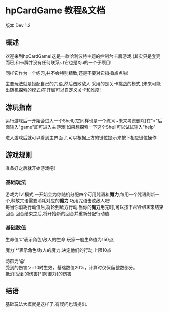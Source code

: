 # hpCardGame 教程&文档

版本 Dev 1.2

## 概述

欢迎来到hpCardGame!这是一款哈利波特主题的控制台卡牌游戏.(其实只是套壳而已,和卡牌并没有任何联系~)它也是Xju的一个子项目!

同样它作为一个练习,并不会特别精致,还是不要对它指指点点啦!

主要玩法就是搭配自己的咒语,然后击败敌人.采用的是关卡挑战的模式,(未来可能出随机探索的模式)在开局可以自定义关卡和难度!

## 游玩指南

运行游戏后一开始会进入一个Shell,(它同样也是一个练习~未来考虑删除)在">"后面输入"game"即可进入主游戏!如果想探索一下这个Shell可以试试输入"help"

进入游戏后就可以看到主界面了,可以根据上方的键位提示来按下相应键位操作.

## 游戏规则

准备好之后就开始游戏吧!

### 基础玩法

游戏为1v1模式,一开始会为你随机分配四个可用咒语和**魔力**,每用一个咒语刷新一个,释放咒语需要消耗对应的**魔力**.巧用咒语击败敌人吧!  
每当你消耗行动值后,将轮到敌方行动.当你的**魔力**用完时,可以按下*回合结束*来结束回合.回合结束之后,将开始新的回合并重新分配行动值.

### 基础数值

生命值'#'表示角色/敌人的生命.玩家一般生命值为150点

魔力'*'表示角色/敌人的魔力,决定他们的行动,上限10点

防御力'@'  
受到的伤害＞=10时生效，基础数值20%，计算时仅保留整数部分。  
抵消[受到的伤害]*[防御力]的伤害

## 结语

基础玩法大概就是这样了,有疑问也请提出.
